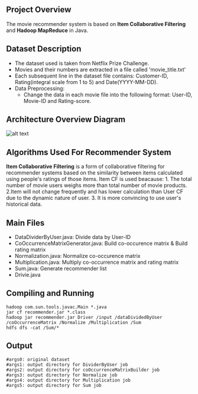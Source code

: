 ## Project Overview 
The movie recommender system is based on **Item Collaborative Filtering** and **Hadoop MapReduce** in Java.
## Dataset Description
- The dataset used is taken from Netflix Prize Challenge. 
- Movies and their numbers are extracted in a file called 'movie_title.txt'
- Each subsequent line in the dataset file contains: Customer-ID, Rating(integral scale from 1 to 5) and Date(YYYY-MM-DD).
- Data Preprocessing:
	 - Change the data in each movie file into the following format: User-ID, Movie-ID and Rating-score.
	 
## Architecture Overview Diagram
![alt text](https://github.com/jieren123/Bigdata_Project_Recommender_System/blob/master/Pictures-Diagrams/RecommenderSystem_1.png
 "Recommender System")
 
## Algorithms Used For Recommender System
**Item Collaborative Filtering** is a form of collaborative filtering for recommender systems based on the similarity between items calculated using people's ratings of those items. Item CF is used beacause: 1. The total number of movie users weighs more than total number of movie products. 2.Item will not change frequently and has lower calculation than User CF due to the dynamic nature of user. 
3. It is more convincing to use user's historical data. 

## Main Files 
- DataDividerByUser.java: Divide data by User-ID
- CoOccurrenceMatrixGenerator.java: Build co-occurence matrix & Build rating matrix 
- Normalization.java: Normalize co-occurence matrix 
- Multiplication.java: Multiply co-occurrence matrix and rating matrix 
- Sum.java: Generate recommender list 
- Drivie.java

## Compiling and Running
```
hadoop com.sun.tools.javac.Main *.java
jar cf recommender.jar *.class
hadoop jar recommender.jar Driver /input /dataDividedByUser /coOccurrenceMatrix /Normalize /Multiplication /Sum
hdfs dfs -cat /Sum/*
```
## Output
```
#args0: original dataset
#args1: output directory for DividerByUser job
#args2: output directory for coOccurrenceMatrixBuilder job
#args3: output directory for Normalize job
#args4: output directory for Multiplication job
#args5: output directory for Sum job
```
